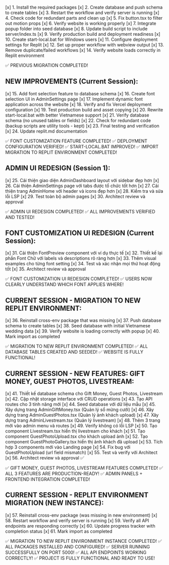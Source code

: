 [x] 1. Install the required packages
[x] 2. Create database and push schema to create tables
[x] 3. Restart the workflow and verify server is running
[x] 4. Check code for redundant parts and clean up
[x] 5. Fix button.tsx to filter out motion props
[x] 6. Verify website is working properly
[x] 7. Integrate popup folder into seed database
[x] 8. Update build script to include server/index.ts
[x] 9. Verify production build and deployment readiness
[x] 10. Create start-local.bat for Windows users
[x] 11. Configure deployment settings for Replit
[x] 12. Set up proper workflow with webview output
[x] 13. Remove duplicate/failed workflows
[x] 14. Verify website loads correctly in Replit environment

✅ PREVIOUS MIGRATION COMPLETED!

## NEW IMPROVEMENTS (Current Session):

[x] 15. Add font selection feature to database schema
[x] 16. Create font selection UI in AdminSettings page
[x] 17. Implement dynamic font application across the website
[x] 18. Verify and fix Vercel deployment configuration
[x] 19. Test production build and asset copying
[x] 20. Rewrite start-local.bat with better Vietnamese support
[x] 21. Verify database schema (no unused tables or fields)
[x] 22. Check for redundant code (backup scripts are utility tools - kept)
[x] 23. Final testing and verification
[x] 24. Update replit.md documentation

✅ FONT CUSTOMIZATION FEATURE COMPLETED!
✅ DEPLOYMENT CONFIGURATION VERIFIED!
✅ START-LOCAL.BAT IMPROVED!
✅ IMPORT MIGRATION TO REPLIT ENVIRONMENT COMPLETED!

## ADMIN UI REDESIGN (Session 1):

[x] 25. Cải thiện giao diện AdminDashboard layout với sidebar đẹp hơn
[x] 26. Cải thiện AdminSettings page với tabs được tổ chức tốt hơn
[x] 27. Cải thiện trang AdminHome với header và icons đẹp hơn
[x] 28. Kiểm tra và sửa lỗi LSP
[x] 29. Test toàn bộ admin pages
[x] 30. Architect review và approval

✅ ADMIN UI REDESIGN COMPLETED!
✅ ALL IMPROVEMENTS VERIFIED AND TESTED!

## FONT CUSTOMIZATION UI REDESIGN (Current Session):

[x] 31. Cải thiện FontPreview component với ví dụ thực tế
[x] 32. Thiết kế lại phần Font Chữ với labels và descriptions rõ ràng hơn
[x] 33. Thêm visual examples cho từng font setting
[x] 34. Test và xác nhận mọi thứ hoạt động tốt
[x] 35. Architect review và approval

✅ FONT CUSTOMIZATION UI REDESIGN COMPLETED!
✅ USERS NOW CLEARLY UNDERSTAND WHICH FONT APPLIES WHERE!

## CURRENT SESSION - MIGRATION TO NEW REPLIT ENVIRONMENT:

[x] 36. Reinstall cross-env package that was missing
[x] 37. Push database schema to create tables
[x] 38. Seed database with initial Vietnamese wedding data
[x] 39. Verify website is loading correctly with popup
[x] 40. Mark import as completed

✅ MIGRATION TO NEW REPLIT ENVIRONMENT COMPLETED!
✅ ALL DATABASE TABLES CREATED AND SEEDED!
✅ WEBSITE IS FULLY FUNCTIONAL!

## CURRENT SESSION - NEW FEATURES: GIFT MONEY, GUEST PHOTOS, LIVESTREAM:

[x] 41. Thiết kế database schema cho Gift Money, Guest Photos, Livestream
[x] 42. Cập nhật storage interface với CRUD operations
[x] 43. Tạo API routes cho 3 tính năng mới
[x] 44. Seed database với dữ liệu mẫu
[x] 45. Xây dựng trang AdminGiftMoney.tsx (Quản lý sổ mừng cưới)
[x] 46. Xây dựng trang AdminGuestPhotos.tsx (Quản lý ảnh khách upload)
[x] 47. Xây dựng trang AdminLivestream.tsx (Quản lý livestream)
[x] 48. Thêm 3 trang mới vào admin menu và routes
[x] 49. Verify không có lỗi LSP
[x] 50. Tạo component Livestream.tsx hiển thị livestream cho khách
[x] 51. Tạo component GuestPhotoUpload.tsx cho khách upload ảnh
[x] 52. Tạo component GuestPhotoGallery.tsx hiển thị ảnh khách đã upload
[x] 53. Tích hợp 3 components mới vào Landing page
[x] 54. Fix bug với GuestPhotoUpload (url field mismatch)
[x] 55. Test và verify với Architect
[x] 56. Architect review và approval ✅

✅ GIFT MONEY, GUEST PHOTOS, LIVESTREAM FEATURES COMPLETED!
✅ ALL 3 FEATURES ARE PRODUCTION-READY!
✅ ADMIN PANELS + FRONTEND INTEGRATION COMPLETED!

## CURRENT SESSION - REPLIT ENVIRONMENT MIGRATION (NEW INSTANCE):

[x] 57. Reinstall cross-env package (was missing in new environment)
[x] 58. Restart workflow and verify server is running
[x] 59. Verify all API endpoints are responding correctly
[x] 60. Update progress tracker with completion status
[x] 61. Mark import as completed

✅ MIGRATION TO NEW REPLIT ENVIRONMENT INSTANCE COMPLETED!
✅ ALL PACKAGES INSTALLED AND CONFIGURED!
✅ SERVER RUNNING SUCCESSFULLY ON PORT 5000!
✅ ALL API ENDPOINTS WORKING CORRECTLY!
✅ PROJECT IS FULLY FUNCTIONAL AND READY TO USE!
